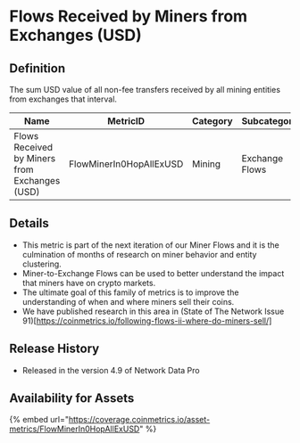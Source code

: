 # Flows Received by Miners from Exchanges (USD)

## Definition

The sum USD value of all non-fee transfers received by all mining entities from exchanges that interval.

| Name                                          | MetricID                | Category | Subcategory    | Type | Unit | Interval |
| --------------------------------------------- | ----------------------- | -------- | -------------- | ---- | ---- | -------- |
| Flows Received by Miners from Exchanges (USD) | FlowMinerIn0HopAllExUSD | Mining   | Exchange Flows | Sum  | USD  | 1 day    |

## Details

* This metric is part of the next iteration of our Miner Flows and it is the culmination of months of research on miner behavior and entity clustering.
* Miner-to-Exchange Flows can be used to better understand the impact that miners have on crypto markets.
* The ultimate goal of this family of metrics is to improve the understanding of when and where miners sell their coins.
* We have published research in this area in (State of The Network Issue 91)\[https://coinmetrics.io/following-flows-ii-where-do-miners-sell/]

## Release History

* Released in the version 4.9 of Network Data Pro

## Availability for Assets

{% embed url="https://coverage.coinmetrics.io/asset-metrics/FlowMinerIn0HopAllExUSD" %}
